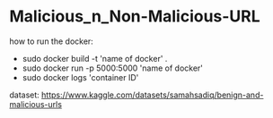 # Malicious_n_Non-Malicious-URL

how to run the docker:
- sudo docker build -t 'name of docker' .
- sudo docker run -p 5000:5000 'name of docker'
- sudo docker logs 'container ID'

dataset: https://www.kaggle.com/datasets/samahsadiq/benign-and-malicious-urls
